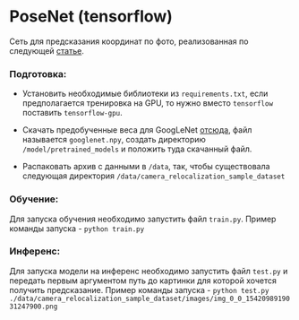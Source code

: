 # PoseNet (tensorflow)

Сеть для предсказания координат по фото, реализованная по следующей [статье](https://arxiv.org/abs/1505.07427).

### Подготовка:

- Установить необходимые библиотеки из `requirements.txt`, если предполагается тренировка на GPU, то нужно вместо 
`tensorflow` поставить `tensorflow-gpu`.
- Скачать предобученные веса для GoogLeNet [отсюда](https://www.dropbox.com/sh/axnbpd1oe92aoyd/AADpmuFIJTtxS7zkL_LZrROLa?dl=0),
файл называется `googlenet.npy`, создать директорию `/model/pretrained_models` и положить туда скачанный файл.

- Распаковать архив с данными в `/data`, так, чтобы существовала следующая директория 
`/data/camera_relocalization_sample_dataset`

### Обучение:

Для запуска обучения необходимо запустить файл `train.py`.
Пример команды запуска - ```python train.py```


### Инференс:
Для запуска модели на инференс необходимо запустить файл `test.py` и передать первым аргументом путь до картинки для 
которой хочется получить предсказание.
Пример команды запуска - ```python test.py ./data/camera_relocalization_sample_dataset/images/img_0_0_1542098919031247900.png```